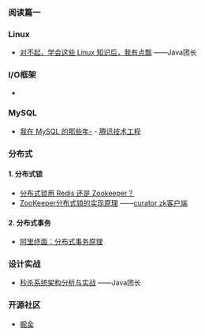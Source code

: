 ### 阅读篇一





### Linux

- [对不起，学会这些 Linux 知识后，我有点飘](https://mp.weixin.qq.com/s/fNTN2v9D5KTlsmBi5XjJIA) ——Java团长

### I/O框架

- ​

### MySQL

- [我在 MySQL 的那些年-](https://mp.weixin.qq.com/s/ycFye0WBnG-uEqR-Yqr2MQ) - [腾讯技术工程](javascript:void(0);)



### 分布式

#### 1. 分布式锁

- [分布式锁用 Redis 还是 Zookeeper？](https://mp.weixin.qq.com/s/eJEVXM0FSXMrCd00n5Cf0w) 
- [ZooKeeper分布式锁的实现原理](https://www.cnblogs.com/ysw-go/p/11444993.html)  ——[curator zk客户端](http://curator.apache.org/) 

#### 2. 分布式事务

- [阿里终面：分布式事务原理](https://mp.weixin.qq.com/s/7gfmnXQRRim0OCIRC0tQ5w) 

### 设计实战

- [秒杀系统架构分析与实战](https://mp.weixin.qq.com/s/vC26ezvSm4w5Yz55velBOg) ——Java团长 

### 开源社区

- [掘金](https://juejin.im/user/4107431173162350) 

